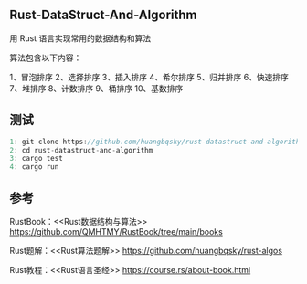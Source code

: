 ## Rust-DataStruct-And-Algorithm 

用 Rust 语言实现常用的数据结构和算法

算法包含以下内容：

1、冒泡排序
2、选择排序
3、插入排序
4、希尔排序
5、归并排序
6、快速排序
7、堆排序
8、计数排序
9、桶排序
10、基数排序

## 测试

```dart
1: git clone https://github.com/huangbqsky/rust-datastruct-and-algorithm.git
2: cd rust-datastruct-and-algorithm
3: cargo test
4: cargo run
```


## 参考 

RustBook：<<Rust数据结构与算法>> https://github.com/QMHTMY/RustBook/tree/main/books

Rust题解：<<Rust算法题解>> https://github.com/huangbqsky/rust-algos

Rust教程：<<Rust语言圣经>> https://course.rs/about-book.html
